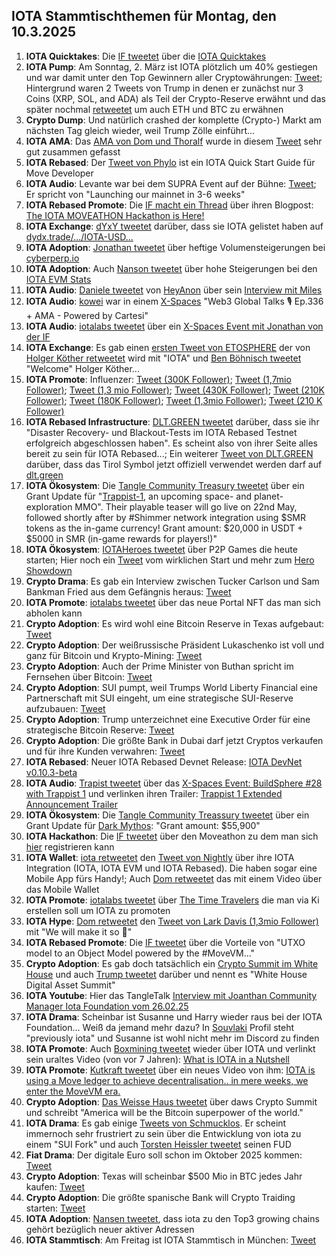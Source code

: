 ## IOTA Stammtischthemen für Montag, den 10.3.2025

1. **IOTA Quicktakes**: Die [IF tweetet](https://x.com/iota/status/1896923783786562019) über die [IOTA Quicktakes](https://x.com/iota/status/1896923783786562019)
2. **IOTA Pump**: Am Sonntag, 2. März ist IOTA plötzlich um 40% gestiegen und war damit unter den Top Gewinnern aller Cryptowährungen: [Tweet](https://x.com/Vrom14286662/status/1896244825776918828); Hintergrund waren 2 Tweets von Trump in denen er zunächst nur 3 Coins (XRP, SOL, and ADA) als Teil der Crypto-Reserve erwähnt und das später nochmal [retweetet](https://x.com/trump_repost/status/1896247384923050059) um auch ETH und BTC zu erwähnen
3. **Crypto Dump**: Und natürlich crashed der komplette (Crypto-) Markt am nächsten Tag gleich wieder, weil Trump Zölle einführt...
4. **IOTA AMA**: Das [AMA von Dom und Thoralf](https://x.com/iota/status/1895140864181100548) wurde in diesem [Tweet](https://x.com/GMZeusINV/status/1895223480192508268) sehr gut zusammen gefasst
5. **IOTA Rebased**: Der [Tweet von Phylo](https://x.com/PhyloIota/status/1895996421628969061) ist ein IOTA Quick Start Guide für Move Developer
6. **IOTA Audio**: Levante war bei dem SUPRA Event auf der Bühne: [Tweet](https://x.com/Cigamatoi/status/1896114053488996506); Er spricht von "Launching our mainnet in 3-6 weeks"
7. **IOTA Rebased Promote**: Die [IF macht ein Thread](https://x.com/iota/status/1896515909507756196) über ihren Blogpost: [The IOTA MOVEATHON Hackathon is Here!](https://blog.iota.org/iota-moveathon-hackathon/)
8. **IOTA Exchange**: [dYxY tweetet](https://x.com/dYdX/status/1896509796683293148) darüber, dass sie IOTA gelistet haben auf [dydx.trade/.../IOTA-USD...](https://dydx.trade/trade/IOTA-USD?utm_source=dYdXTwitter&utm_medium=GlobalSocial&utm_campaign=GlobalSocial)
9. **IOTA Adoption**: [Jonathan tweetet](https://x.com/3rdEclips3/status/1896945494942994574) über heftige Volumensteigerungen bei [cyberperp.io](https://cyberperp.io/)
10. **IOTA Adoption**: Auch [Nanson tweetet](https://x.com/nansen_ai/status/1897196145354617250) über hohe Steigerungen bei den [IOTA EVM Stats](https://explorer.evm.iota.org/stats)
11. **IOTA Audio**: [Daniele tweetet](https://x.com/danielesesta/status/1897013839738364214) von [HeyAnon](https://x.com/heyanonai) über sein [Interview mit Miles](https://youtu.be/UwkfdRtGQjg)
12. **IOTA Audio**: [kowei](https://x.com/kowei1995) war in einem [X-Spaces](https://x.com/web3globalmedia/status/1897250724163281248) "Web3 Global Talks 🎙️ Ep.336  + AMA - Powered by Cartesi"
13. **IOTA Audio**: [iotalabs tweetet](https://x.com/iotalabs_/status/1896599969697824795) über ein [X-Spaces Event mit Jonathan von der IF](https://x.com/i/spaces/1ypJdZVYpkQKW/peek)
14. **IOTA Exchange**: Es gab einen [ersten Tweet von ETOSPHERE](https://x.com/ETOSPHERES/status/1897267064546713632) der von [Holger Köther retweetet](https://x.com/HolgerKoether/status/1897267309556969624) wird mit "IOTA" und [Ben Böhnisch tweetet](https://x.com/BenBoenisch/status/1897565334690844733) "Welcome" Holger Köther...
15. **IOTA Promote**: Influenzer: [Tweet (300K Follower)](https://x.com/crypto_rand/status/1897211264285466912); [Tweet (1,7mio Follower)](https://x.com/Ashcryptoreal/status/1897541905224704240); [Tweet (1,3 mio Follower)](https://x.com/TheCryptoLark/status/1897546834752479392); [Tweet (430K Follower)](https://x.com/cryptojack/status/1897537043309166931); [Tweet (210K Follower)](https://x.com/MattSteffanina/status/1897402959174230075); [Tweet (180K Follower)](https://x.com/VirtualBacon0x/status/1897067749698068529); [Tweet (1,3mio Follower)](https://x.com/TheCryptoLark/status/1898115615560221156); [Tweet (210 K Follower)](https://x.com/MattSteffanina/status/1898758958145302913) 
16. **IOTA Rebased Infrastructure**: [DLT.GREEN tweetet](https://x.com/dlt_green/status/1897561210725273808) darüber, dass sie ihr "Disaster Recovery- und Blackout-Tests im IOTA Rebased Testnet erfolgreich abgeschlossen haben". Es scheint also von ihrer Seite alles bereit zu sein für IOTA Rebased...; Ein weiterer [Tweet von DLT.GREEN](https://x.com/dlt_green/status/1897595058917876173) darüber, dass das Tirol Symbol jetzt offiziell verwendet werden darf auf [dlt.green](dlt.green)
17. **IOTA Ökosystem**: Die [Tangle Community Treasury tweetet](https://x.com/TangleTreasury/status/1897681115168858222) über ein Grant Update für "[Trappist-1](https://x.com/trappist1_mmo), an upcoming space- and planet-exploration MMO". Their playable teaser will go live on 22nd May, followed shortly after by #Shimmer network integration using $SMR tokens as the in-game currency! Grant amount: $20,000 in USDT + $5000 in SMR (in-game rewards for players!)"
18. **IOTA Ökosystem**: [IOTAHeroes tweetet](https://x.com/IotaHeroes/status/1897563360331284780) über P2P Games die heute starten; Hier noch ein [Tweet](https://x.com/IotaHeroes/status/1897695279307980957) vom wirklichen Start und mehr zum [Hero Showdown](https://www.iotaheroes.com/blog/hero-showdown)
19. **Crypto Drama**: Es gab ein Interview zwischen Tucker Carlson und Sam Bankman Fried aus dem Gefängnis heraus: [Tweet](https://x.com/DegenerateNews/status/1897711270352044252)
20. **IOTA Promote**: [iotalabs tweetet](https://x.com/iotalabs_/status/1896938811185061999) über das neue Portal NFT das man sich abholen kann
21. **Crypto Adoption**: Es wird wohl eine Bitcoin Reserve in Texas aufgebaut: [Tweet](https://x.com/WatcherGuru/status/1897719144914604517)
22. **Crypto Adoption**: Der weißrussische Präsident Lukaschenko ist voll und ganz für Bitcoin und Krypto-Mining: [Tweet](https://x.com/RWAwatchlist_/status/1897626952787226714)
23. **Crypto Adoption**: Auch der Prime Minister von Buthan spricht im Fernsehen über Bitcoin: [Tweet](https://x.com/TheBTCTherapist/status/1897620921692586467)
24. **Crypto Adoption**: SUI pumpt, weil Trumps World Liberty Financial eine Partnerschaft mit SUI eingeht, um eine strategische SUI-Reserve aufzubauen: [Tweet](https://x.com/WatcherGuru/status/1897650350716281175)
25. **Crypto Adoption**: Trump unterzeichnet eine Executive Order für eine strategische Bitcoin Reserve: [Tweet](https://x.com/TheBTCTherapist/status/1897804089544658963)
26. **Crypto Adoption**: Die größte Bank in Dubai darf jetzt Cryptos verkaufen und für ihre Kunden verwahren: [Tweet](https://x.com/BitcoinMagazine/status/1897685784007700563)
27. **IOTA Rebased**: Neuer IOTA Rebased Devnet Release: [IOTA DevNet v0.10.3-beta]()
28. **IOTA Audio**: [Trapist tweetet](https://x.com/trappist1_mmo/status/1897672902276972715) über das [X-Spaces Event: BuildSphere #28 with Trappist 1](https://x.com/i/spaces/1ypJdZVYpkQKW) und verlinken ihren Trailer: [Trappist 1 Extended Announcement Trailer](https://youtu.be/nWM83vhegU0?si=FZXVSraftcrs5Vfy)
29. **IOTA Ökosystem**: Die [Tangle Community Treassury tweetet](https://x.com/TangleTreasury/status/1897900472763375909) über ein Grant Update für [Dark Mythos](https://x.com/DarkMythosIOTA): "Grant amount: $55,900"
30. **IOTA Hackathon**: Die [IF tweetet](https://x.com/iota/status/1898010963254640912) über den Moveathon zu dem man sich [hier](https://www.moveathon.build/?ref=blog.iota.org) registrieren kann
31. **IOTA Wallet**: [iota retweetet](https://x.com/iota/status/1898031091002294688) den [Tweet von Nightly](https://x.com/Nightly_app/status/1898026472725475547) über ihre IOTA Integration (IOTA, IOTA EVM und IOTA Rebased). Die haben sogar eine Mobile App fürs Handy!; Auch [Dom retweetet](https://x.com/DomSchiener/status/1898313322518159831) das mit einem Video über das Mobile Wallet
32. **IOTA Promote**: [iotalabs tweetet](https://x.com/iotalabs_/status/1898048197118857641) über [The Time Travelers](https://x.wideworlds.ai/campaign/zsw8zsBI0V8tTr4Q1vEJ) die man via Ki erstellen soll um IOTA zu promoten
33. **IOTA Hype**: [Dom retweetet](https://x.com/DomSchiener/status/1897953742986617251) den [Tweet von Lark Davis (1,3mio Follower)](https://x.com/TheCryptoLark/status/1897546834752479392) mit "We will make it so 🤝"
34. **IOTA Rebased Promote**: Die [IF tweetet](https://x.com/iota/status/1898086252764680269) über die Vorteile von "UTXO model to an Object Model powered by the #MoveVM..."
35. **Crypto Adoption**: Es gab doch tatsächlich ein [Crypto Summit im White House](https://x.com/WatcherGuru/status/1898113819127259431) und auch [Trump tweetet](https://x.com/POTUS/status/1898162648962756970) darüber und nennt es "White House Digital Asset Summit"
36. **IOTA Youtube**: Hier das TangleTalk [Interview mit Joanthan Community Manager Iota Foundation vom 26.02.25](https://www.youtube.com/watch?v=8mWfkzPb-OY)
37. **IOTA Drama**: Scheinbar ist Susanne und Harry wieder raus bei der IOTA Foundation... Weiß da jemand mehr dazu? In [Souvlaki](https://x.com/0xSouvlaki) Profil steht "previously iota" und Susanne ist wohl nicht mehr im Discord zu finden
38. **IOTA Promote**: Auch [Boxmining tweetet](https://x.com/boxmining/status/1897925223200309523) wieder über IOTA und verlinkt sein uraltes Video (von vor 7 Jahren): [What is IOTA in a Nutshell](https://www.youtube.com/watch?v=UwEp5cexTJE)
39. **IOTA Promote**: [Kutkraft tweetet](https://x.com/kutkraft/status/1898345718982865407) über ein neues Video von ihm: [IOTA is using a Move ledger to achieve decentralisation.. in mere weeks, we enter the MoveVM era.](https://www.youtube.com/watch?v=vL48ea1TtcE)
40. **Crypto Adoption**: [Das Weisse Haus tweetet](https://x.com/WhiteHouse/status/1898446369674936755) über daws Crypto Summit und schreibt "America will be the Bitcoin superpower of the world."
41. **IOTA Drama**: Es gab einige [Tweets von Schmucklos](https://x.com/Schmucklos_/status/1898391940590170423). Er scheint immernoch sehr frustriert zu sein über die Entwicklung von iota zu einem "SUI Fork" und auch [Torsten Heissler tweetet](https://x.com/theissler/status/1898686406324588971) seinen FUD
42. **Fiat Drama**: Der digitale Euro soll schon im Oktober 2025 kommen: [Tweet](https://x.com/coinbureau/status/1898665567172571634)
43. **Crypto Adoption**: Texas will scheinbar $500 Mio in BTC jedes Jahr kaufen: [Tweet](https://x.com/kyle_chasse/status/1898590566641791281)
44. **Crypto Adoption**: Die größte spanische Bank will Crypto Traiding starten: [Tweet](https://x.com/Ashcryptoreal/status/1899043801265529050)
45. **IOTA Adoption**: [Nansen tweetet](https://x.com/nansen_ai/status/1899000536487403748), dass iota zu den Top3 growing chains gehört bezüglich neuer aktiver Adressen
46. **IOTA Stammtisch**: Am Freitag ist IOTA Stammtisch in München: [Tweet](https://x.com/IotaMunchen/status/1897707341958857034)
